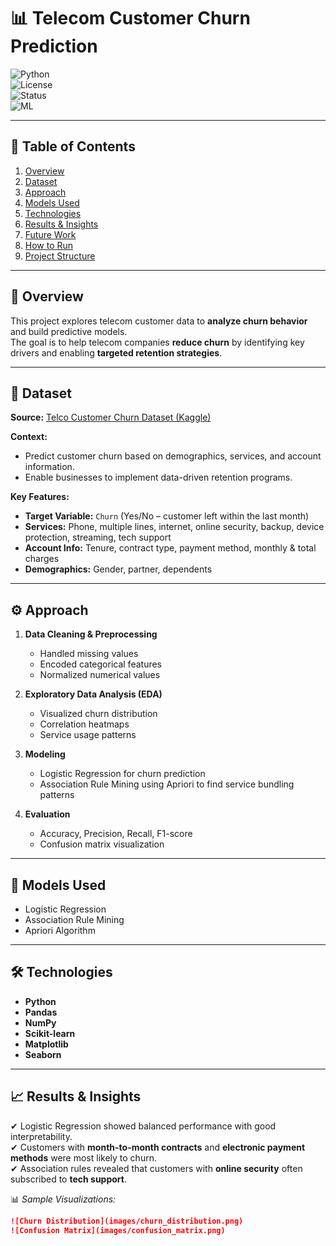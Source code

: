 # 📊 Telecom Customer Churn Prediction  

![Python](https://img.shields.io/badge/Python-3.8%2B-blue)  
![License](https://img.shields.io/badge/License-MIT-green)  
![Status](https://img.shields.io/badge/Status-Completed-success)  
![ML](https://img.shields.io/badge/Machine%20Learning-Logistic%20Regression-orange)  

---

## 📑 Table of Contents  
1. [Overview](#overview)  
2. [Dataset](#dataset)  
3. [Approach](#approach)  
4. [Models Used](#models-used)  
5. [Technologies](#technologies)  
6. [Results & Insights](#results--insights)  
7. [Future Work](#future-work)  
8. [How to Run](#how-to-run)  
9. [Project Structure](#project-structure)  

---

## 🔎 Overview  
This project explores telecom customer data to **analyze churn behavior** and build predictive models.  
The goal is to help telecom companies **reduce churn** by identifying key drivers and enabling **targeted retention strategies**.  

---

## 📂 Dataset  
**Source:** [Telco Customer Churn Dataset (Kaggle)](https://www.kaggle.com/datasets/blastchar/telco-customer-churn)  

**Context:**  
- Predict customer churn based on demographics, services, and account information.  
- Enable businesses to implement data-driven retention programs.  

**Key Features:**  
- **Target Variable:** `Churn` (Yes/No – customer left within the last month)  
- **Services:** Phone, multiple lines, internet, online security, backup, device protection, streaming, tech support  
- **Account Info:** Tenure, contract type, payment method, monthly & total charges  
- **Demographics:** Gender, partner, dependents  

---

## ⚙️ Approach  
1. **Data Cleaning & Preprocessing**  
   - Handled missing values  
   - Encoded categorical features  
   - Normalized numerical values  

2. **Exploratory Data Analysis (EDA)**  
   - Visualized churn distribution  
   - Correlation heatmaps  
   - Service usage patterns  

3. **Modeling**  
   - Logistic Regression for churn prediction  
   - Association Rule Mining using Apriori to find service bundling patterns  

4. **Evaluation**  
   - Accuracy, Precision, Recall, F1-score  
   - Confusion matrix visualization  

---

## 🤖 Models Used  
- Logistic Regression  
- Association Rule Mining  
- Apriori Algorithm  

---

## 🛠️ Technologies  
- **Python**  
- **Pandas**  
- **NumPy**  
- **Scikit-learn**  
- **Matplotlib**  
- **Seaborn**  

---

## 📈 Results & Insights  
✔ Logistic Regression showed balanced performance with good interpretability.  
✔ Customers with **month-to-month contracts** and **electronic payment methods** were most likely to churn.  
✔ Association rules revealed that customers with **online security** often subscribed to **tech support**.  

📊 *Sample Visualizations:*  
```markdown
![Churn Distribution](images/churn_distribution.png)  
![Confusion Matrix](images/confusion_matrix.png)  
